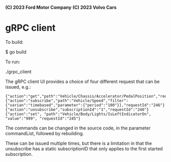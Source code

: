 **(C) 2023 Ford Motor Company**
**(C) 2023 Volvo Cars**

# gRPC client

To build:

$ go build

To run:

./grpc_client

The gRPC client UI provides a choice of four different request that can be issued, e.g.:

```
{"action":"get","path":"Vehicle/Chassis/Accelerator/PedalPosition","requestId":"232"}
{"action":"subscribe","path":"Vehicle/Speed","filter":{"varian":"timebased","parameter":{"period":"100"}},"requestId":"246"}
{"action":"unsubscribe","subscriptionId":"1","requestId":"240"}
{"action":"set", "path":"Vehicle/Body/Lights/IsLeftIndicatorOn", "value":"999", "requestId":"245"}
```
The commands can be changed in the source code, in the parameter commandList, followed by rebuilding.

These can be issued multiple times, but there is a limitation in that the unsubscribe has a static subscriptionID that only applies to the first started subscription.
